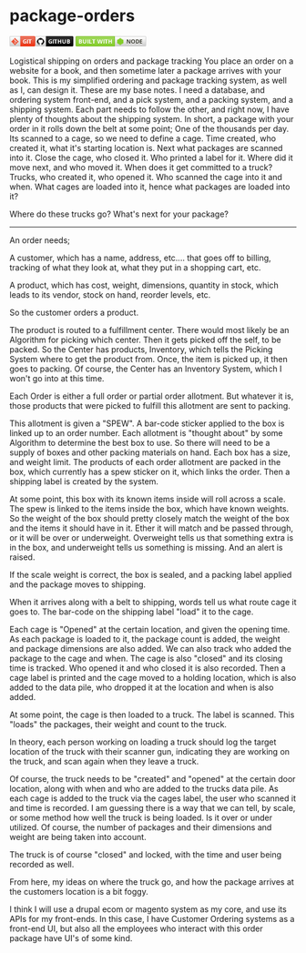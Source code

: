 # package-orders

![](https://github.com/gokemon/tuts-plus/blob/master/images/builtWith/git-short.png)![](https://github.com/gokemon/tuts-plus/blob/master/images/builtWith/github-short.png) ![](https://github.com/gokemon/tuts-plus/blob/master/images/builtWith/node-long.png)

Logistical shipping on orders and package tracking
You place an order on a website for a book, and then sometime later a package arrives with your book.
This is my simplified ordering and package tracking system, as well as I, can design it.
These are my base notes.
I need a database, and ordering system front-end, and a pick system, and a packing system, and a shipping system.
Each part needs to follow the other, and right now, I have plenty of thoughts about the shipping system.
In short, a package with your order in it rolls down the belt at some point; One of the thousands per day. Its scanned to a cage, so we need to define a cage. Time created, who created it, what it's starting location is. Next what packages are scanned into it. Close the cage, who closed it. Who printed a label for it. Where did it move next, and who moved it. When does it get committed to a truck?
Trucks, who created it, who opened it. Who scanned the cage into it and when. What cages are loaded into it, hence what packages are loaded into it?

Where do these trucks go? What's next for your package?

<hr>

An order needs;

A customer, which has a name, address, etc.... that goes off to billing, tracking of what they look at, what they put in a shopping cart, etc.

A product, which has cost, weight, dimensions, quantity in stock, which leads to its vendor, stock on hand, reorder levels, etc.

So the customer orders a product.

The product is routed to a fulfillment center. There would most likely be an Algorithm for picking which center. Then it gets picked off the self, to be packed.
So the Center has products, Inventory, which tells the Picking System where to get the product from.
Once, the item is picked up, it then goes to packing.
Of course, the Center has an Inventory System, which I won't go into at this time.

Each Order is either a full order or partial order allotment.
But whatever it is, those products that were picked to fulfill this allotment are sent to packing.

This allotment is given a "SPEW". A bar-code sticker applied to the box is linked up to an order number. Each allotment is "thought about" by some Algorithm to determine the best box to use.
So there will need to be a supply of boxes and other packing materials on hand. Each box has a size, and weight limit.
The products of each order allotment are packed in the box, which currently has a spew sticker on it, which links the order. Then a shipping label is created by the system.

At some point, this box with its known items inside will roll across a scale. The spew is linked to the items inside the box, which have known weights. So the weight of the box should pretty closely match the weight of the box and the items it should have in it. Ether it will match and be passed through, or it will be over or underweight. Overweight tells us that something extra is in the box, and underweight tells us something is missing. And an alert is raised.

If the scale weight is correct, the box is sealed, and a packing label applied and the package moves to shipping.

When it arrives along with a belt to shipping, words tell us what route cage it goes to. The bar-code on the shipping label "load" it to the cage.

Each cage is "Opened" at the certain location, and given the opening time. As each package is loaded to it, the package count is added, the weight and package dimensions are also added. We can also track who added the package to the cage and when. The cage is also "closed" and its closing time is tracked. Who opened it and who closed it is also recorded. Then a cage label is printed and the cage moved to a holding location, which is also added to the data pile, who dropped it at the location and when is also added.

At some point, the cage is then loaded to a truck. The label is scanned. This "loads" the packages, their weight and count to the truck.

In theory, each person working on loading a truck should log the target location of the truck with their scanner gun, indicating they are working on the truck, and scan again when they leave a truck.

Of course, the truck needs to be "created" and "opened" at the certain door location, along with when and who are added to the trucks data pile. 
As each cage is added to the truck via the cages label, the user who scanned it and time is recorded. 
I am guessing there is a way that we can tell, by scale, or some method how well the truck is being loaded. Is it over or under utilized. 
Of course, the number of packages and their dimensions and weight are being taken into account. 

The truck is of course "closed" and locked, with the time and user being recorded as well. 

From here, my ideas on where the truck go, and how the package arrives at the customers location is a bit foggy. 


I think I will use a drupal ecom or magento system as my core, and use its APIs for my front-ends. In this case, I have Customer Ordering systems as a front-end UI, but also all the employees who interact with this order package have UI's of some kind.